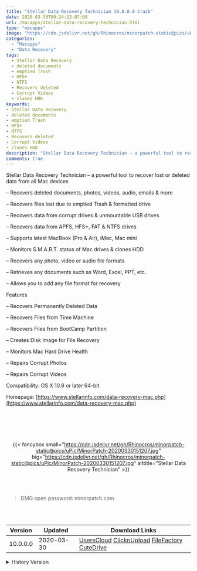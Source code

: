 ```yaml
---
title: "Stellar Data Recovery Technician 10.0.0.0 Crack"
date: 2020-03-30T00:24:13-07:00
url: /macapps/stellar-data-recovery-technician.html
type: "macapps"
image: "https://cdn.jsdelivr.net/gh/Rhinocros/minorpatch-static@pics/uPic/sMpNfL.png"
categories:
  - "Macapps"
  - "Data Recovery"
tags:
  - Stellar Data Recovery
  - deleted documents
  - emptied Trash
  - HFS+
  - NTFS
  - Recovers deleted
  - Corrupt Videos
  - clones HDD
keywords:
- Stellar Data Recovery
- deleted documents
- emptied Trash
- HFS+
- NTFS
- Recovers deleted
- Corrupt Videos
- clones HDD
description: "Stellar Data Recovery Technician – a powerful tool to recover lost or deleted data from all Mac devices"
comments: true
---
```


Stellar Data Recovery Technician – a powerful tool to recover lost or deleted data from all Mac devices

– Recovers deleted documents, photos, videos, audio, emails & more

– Recovers files lost due to emptied Trash & formatted drive

– Recovers data from corrupt drives & unmountable USB drives

– Recovers data from APFS, HFS+, FAT & NTFS drives

– Supports latest MacBook (Pro & Air), iMac, Mac mini

– Monitors S.M.A.R.T. status of Mac drives & clones HDD

– Recovers any photo, video or audio file formats

– Retrieves any documents such as Word, Excel, PPT, etc.

– Allows you to add any file format for recovery



Features

– Recovers Permanently Deleted Data

– Recovers Files from Time Machine

– Recovers Files from BootCamp Partition

– Creates Disk Image for File Recovery

– Monitors Mac Hard Drive Health

– Repairs Corrupt Photos

– Repairs Corrupt Videos

Compatibility: OS X 10.9 or later 64-bit

Homepage: [https://www.stellarinfo.com/data-recovery-mac.php](https://www.stellarinfo.com/data-recovery-mac.php)

<br/>
<br/>
<script async src="https://pagead2.googlesyndication.com/pagead/js/adsbygoogle.js"></script>
<ins class="adsbygoogle"
     style="display:block; text-align:center;"
     data-ad-layout="in-article"
     data-ad-format="fluid"
     data-ad-client="ca-pub-8746275014476192"
     data-ad-slot="5144997159"></ins>
<script>
     (adsbygoogle = window.adsbygoogle || []).push({});
</script>
<br/>
<br/>


<center>

{{< fancybox small="https://cdn.jsdelivr.net/gh/Rhinocros/minorpatch-static@pics/uPic/MinorPatch-20200330151207.jpg" big="https://cdn.jsdelivr.net/gh/Rhinocros/minorpatch-static@pics/uPic/MinorPatch-20200330151207.jpg" alttitle="Stellar Data Recovery Technician" >}}

</center>

<br/>
<br/>


> DMG open password: minorpatch.com

<br/>

<br/>
<div id="history_version" class="history_version">

| Version | Updated | Download Links |
| ---- | ---- | ---- |
| 10.0.0.0 | 2020-03-30 | [UsersCloud](https://ouo.io/Ab37aq)   [ClicknUpload](https://ouo.io/1hvlml)   [FileFactory](https://ouo.io/wMXmtW)   [CuteDrive](https://ouo.io/xmdVxq) |
<details>
<summary>History Version</summary>

| Version | Updated | Download Links |
| ---- | ---- | ---- |
| 9.0.0.5 | 2020-01-31 | [UsersCloud](https://ouo.io/XUpbJr4)   [ClicknUpload](https://ouo.io/YswwS0p)   [Mega](https://ouo.io/Tp4y78)   [CuteDrive](https://ouo.io/iu5f7I) |
</details>

</div>
